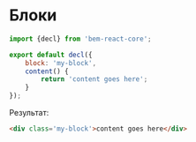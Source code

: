 # Блоки

``` js
import {decl} from 'bem-react-core';

export default decl({
    block: 'my-block',
    content() {
        return 'content goes here';
    }
});
```
Результат:
``` html
<div class='my-block'>content goes here</div>
```

